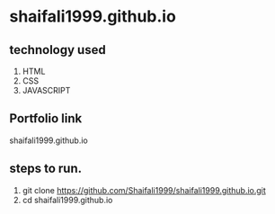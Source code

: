 # shaifali1999.github.io
## technology used
1. HTML
2. CSS
3. JAVASCRIPT
## Portfolio link
shaifali1999.github.io
## steps to run.
1. git clone https://github.com/Shaifali1999/shaifali1999.github.io.git
2. cd shaifali1999.github.io
